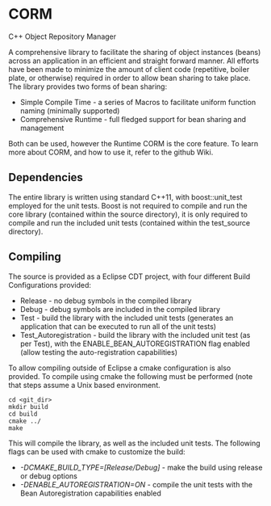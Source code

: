 # CORM
C++ Object Repository Manager

A comprehensive library to facilitate the sharing of object instances (beans) across an application in an efficient and straight forward manner. All efforts have been made to minimize the amount of client code (repetitive, boiler plate, or otherwise) required in order to allow bean sharing to take place. The library provides two forms of bean sharing:

* Simple Compile Time - a series of Macros to facilitate uniform function naming (minimally supported)
* Comprehensive Runtime - full fledged support for bean sharing and management

Both can be used, however the Runtime CORM is the core feature. To learn more about CORM, and how to use it, refer to the github Wiki.

## Dependencies

The entire library is written using standard C++11, with boost::unit_test employed for the unit tests. Boost is not required to compile and run the core library (contained within the source directory), it is only required to compile and run the included unit tests (contained within the test_source directory).

## Compiling

The source is provided as a Eclipse CDT project, with four different Build Configurations provided:

* Release - no debug symbols in the compiled library
* Debug - debug symbols are included in the compiled library
* Test - build the library with the included unit tests (generates an application that can be executed to run all of the unit tests)
* Test_Autoregistration - build the library with the included unit test (as per Test), with the ENABLE_BEAN_AUTOREGISTRATION flag enabled (allow testing the auto-registration capabilities)

To allow compiling outside of Eclipse a cmake configuration is also provided. To compile using cmake the following must be performed (note that steps assume a Unix based environment.

```
cd <git_dir>
mkdir build
cd build
cmake ../
make
```

This will compile the library, as well as the included unit tests. The following flags can be used with cmake to customize the build:

* _-DCMAKE_BUILD_TYPE=[Release/Debug]_ - make the build using release or debug options
* _-DENABLE_AUTOREGISTRATION=ON_ - compile the unit tests with the Bean Autoregistration capabilities enabled
